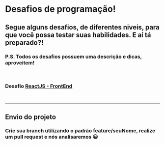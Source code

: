 # Desafios de programação!

## Segue alguns desafios, de diferentes niveis, para que você possa testar suas habilidades. E aí tá preparado?!
### P.S. Todos os desafios possuem uma descrição e dicas, aproveitem!

<br />

### Desafio [**ReactJS - FrontEnd**]()
<br />

-----

## Envio do projeto

### Crie sua branch utilizando o padrão **feature/seuNome**, realize um pull request e nós analisaremos 😀